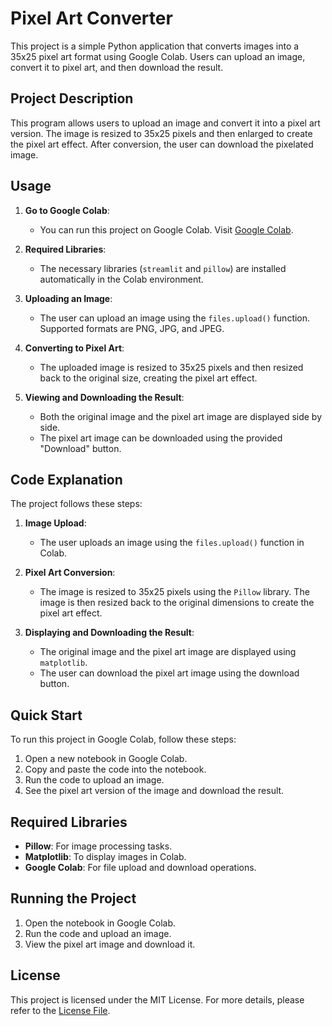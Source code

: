 # Pixel Art Converter

This project is a simple Python application that converts images into a 35x25 pixel art format using Google Colab. Users can upload an image, convert it to pixel art, and then download the result.

## Project Description

This program allows users to upload an image and convert it into a pixel art version. The image is resized to 35x25 pixels and then enlarged to create the pixel art effect. After conversion, the user can download the pixelated image.

## Usage

1. **Go to Google Colab**:
    - You can run this project on Google Colab. Visit [Google Colab](https://colab.research.google.com/).

2. **Required Libraries**:
    - The necessary libraries (`streamlit` and `pillow`) are installed automatically in the Colab environment.

3. **Uploading an Image**:
    - The user can upload an image using the `files.upload()` function. Supported formats are PNG, JPG, and JPEG.

4. **Converting to Pixel Art**:
    - The uploaded image is resized to 35x25 pixels and then resized back to the original size, creating the pixel art effect.

5. **Viewing and Downloading the Result**:
    - Both the original image and the pixel art image are displayed side by side.
    - The pixel art image can be downloaded using the provided "Download" button.

## Code Explanation

The project follows these steps:

1. **Image Upload**:
    - The user uploads an image using the `files.upload()` function in Colab.

2. **Pixel Art Conversion**:
    - The image is resized to 35x25 pixels using the `Pillow` library. The image is then resized back to the original dimensions to create the pixel art effect.

3. **Displaying and Downloading the Result**:
    - The original image and the pixel art image are displayed using `matplotlib`.
    - The user can download the pixel art image using the download button.

## Quick Start

To run this project in Google Colab, follow these steps:

1. Open a new notebook in Google Colab.
2. Copy and paste the code into the notebook.
3. Run the code to upload an image.
4. See the pixel art version of the image and download the result.

## Required Libraries

- **Pillow**: For image processing tasks.
- **Matplotlib**: To display images in Colab.
- **Google Colab**: For file upload and download operations.

## Running the Project

1. Open the notebook in Google Colab.
2. Run the code and upload an image.
3. View the pixel art image and download it.

## License

This project is licensed under the MIT License. For more details, please refer to the [License File](LICENSE).
